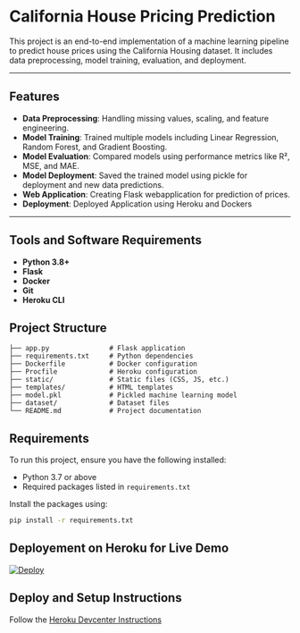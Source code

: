 # California House Pricing Prediction

This project is an end-to-end implementation of a machine learning pipeline to predict house prices using the California Housing dataset. It includes data preprocessing, model training, evaluation, and deployment.

---

## Features

- **Data Preprocessing**: Handling missing values, scaling, and feature engineering.
- **Model Training**: Trained multiple models including Linear Regression, Random Forest, and Gradient Boosting.
- **Model Evaluation**: Compared models using performance metrics like R², MSE, and MAE.
- **Model Deployment**: Saved the trained model using pickle for deployment and new data predictions.
- **Web Application**: Creating Flask webapplication for prediction of prices.
- **Deployment**: Deployed Application using Heroku and Dockers

---

## Tools and Software Requirements
- **Python 3.8+**
- **Flask**
- **Docker**
- **Git**
- **Heroku CLI**


## Project Structure
```plaintext
├── app.py               # Flask application
├── requirements.txt     # Python dependencies
├── Dockerfile           # Docker configuration
├── Procfile             # Heroku configuration
├── static/              # Static files (CSS, JS, etc.)
├── templates/           # HTML templates
├── model.pkl            # Pickled machine learning model
├── dataset/             # Dataset files
└── README.md            # Project documentation
```
## Requirements

To run this project, ensure you have the following installed:
- Python 3.7 or above
- Required packages listed in `requirements.txt`

Install the packages using:
```bash
pip install -r requirements.txt
```
## Deployement on Heroku for Live Demo
[![Deploy](https://www.herokucdn.com/deploy/button.svg)](https://heroku.com/deploy?template=https://github.com/Jafri115/end-to-end-ml-california-pricing)

## Deploy and Setup Instructions

Follow the [Heroku Devcenter Instructions](https://devcenter.heroku.com/articles/app-webhooks-tutorial)